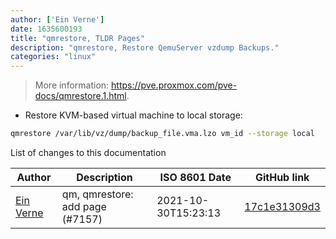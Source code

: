 ```yaml
---
author: ['Ein Verne']
date: 1635600193
title: "qmrestore, TLDR Pages"
description: "qmrestore, Restore QemuServer vzdump Backups."
categories: "linux"
---
```

> More information: <https://pve.proxmox.com/pve-docs/qmrestore.1.html>.

- Restore KVM-based virtual machine to local storage:

```bash
qmrestore /var/lib/vz/dump/backup_file.vma.lzo vm_id --storage local
```
List of changes to this documentation


Author | Description | ISO 8601 Date | GitHub link
------|-----|-----|-----
[Ein Verne](mailto:einverne@gmail.com) | qm, qmrestore: add page (#7157) | 2021-10-30T15:23:13 | [17c1e31309d3](https://github.com/tldr-pages/tldr/commit/17c1e31309d3a16f0ffccd215d683c947731700a)

